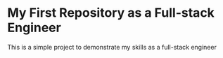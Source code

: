 # My First Repository as a Full-stack Engineer

This is a simple project to demonstrate my skills as a full-stack engineer
